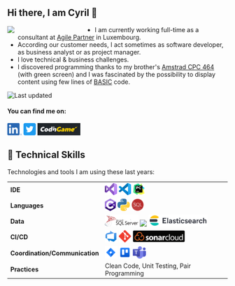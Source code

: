 ## Hi there, I am Cyril 👋
<img src="https://octodex.github.com/images/Fintechtocat.png" align="left" width=200px></img></div>

* I am currently working full-time as a consultant at [Agile Partner](https://www.agilepartner.net) in Luxembourg.
* According our customer needs, I act sometimes as software developer, as business analyst or as project manager.
* I love technical & business challenges.
* I discovered programming thanks to my brother's [Amstrad CPC 464](https://en.wikipedia.org/wiki/Amstrad_CPC) (with green screen) and I was fascinated by the possibility to display content using few lines of [BASIC](https://en.wikipedia.org/wiki/BASIC) code.

![Last updated](https://img.shields.io/github/last-commit/cyrilconter/cyrilconter/main?label=Profile:%20last%20update&style=flat)

#### You can find me on:
<p align="left">
  <a href="https://linkedin.com/in/cyrilconter"><img src="images/social/linkedin.png" height=28></img></a>
  <a href="https://twitter.com/CyrilConter"><img src="images/social/twitter.svg" title="Twitter" height=28></img></a>
  <!-- <a href="https://www.kaggle.com/cyrilconter"><img src="images/social/kaggle.svg" height=28></img></a> -->
  <a href="https://www.codingame.com/profile/330a33214188d3ccaf791157dab219825735732"><img src="images/social/codingame.svg" height=28></img></a>
  <!-- <a href="https://learn.acloud.guru/profile/cyrilconter" text="A Cloud Guru"><img src="images/social/acloudguru.jpg" height=28></img></a> -->
  <!-- <a href="https://app.pluralsight.com/profile/cyril-conter" text="Pluralsight"><img src="images/social/pluralsight.png" height=28></img></a> -->
</p>

## :toolbox: Technical Skills
Technologies and tools I am using these last years:

<table style="border-collapse:collapse">
  <tr>
    <td><strong>IDE</strong></td>
    <td>            
      <a href="https://visualstudio.microsoft.com"><img src="images/skills/vs.svg" height=28 title="Visual Studio"></img></a>
      <a href="https://code.visualstudio.com/"><img src="images/skills/vscode.svg" height=28 title="Visual Studio Code"></img></a> 
      <a href="https://www.jetbrains.com/pycharm/"><img src="images/skills/pycharm.svg" height=28 title="PyCharm"></img></a>
    </td>
  </tr>
  <tr>
    <td><strong>Languages</strong></td>
    <td>
      <img src="images/skills/csharp.svg" height=28 title="C#"></img>
      <a href="https://www.python.org/"><img src="images/skills/python.svg" height=28 title="Python"></img></a>
      <img src="images/skills/sql.svg" height=28 title="SQL"></img>
    </td>
  </tr>
  <tr>
    <td><strong>Data</strong></td>
    <td>
      <a href="#"><img src="images/skills/mssqlserver.svg" height=28 title="Microsoft SQL Server"></img></a>
      <img src="https://img.shields.io/badge/Microsoft_SSRS-CC2927?style=for-the-badge&logo=microsoft-sql-server&logoColor=white"></img>
      <a href="https://www.elastic.co/"><img src="images/skills/elasticsearch.svg" height=28></img></a>
    </td>
  </tr>
  <tr>
    <td><strong>CI/CD</strong></td>
    <td>
      <a href="#"><img src="images/skills/azure_devops.svg" height=28 title="Azure DevOps"></img></a>
      <a href="https://git-scm.com"><img src="images/skills/git.svg" height=28 title="Git"></img></a>
      <a href="https://sonarcloud.io"><img src="images/skills/sonarcloud.svg" height=28 title="sonarcloud"></img></a>
    </td>
  </tr>
  <tr>
    <td><strong>Coordination/Communication</strong></td>
    <td>
      <a href="#"><img src="images/skills/jira.svg" height=28 title="Jira Cloud"></img></a>
      <a href="#"><img src="images/skills/trello.svg" height=28 title="Trello"></img></a>
      <a href="#"><img src="images/skills/msteams.svg" height=28 title="Microsoft Teams"></img></a>
    </td>
  </tr>
  <tr>
    <td><strong>Practices</strong></td>
    <td>
      Clean Code, Unit Testing, Pair Programming
    </td>
  </tr> 
</table>
